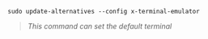 ```shell
sudo update-alternatives --config x-terminal-emulator
```
> *This command can set the default terminal*
